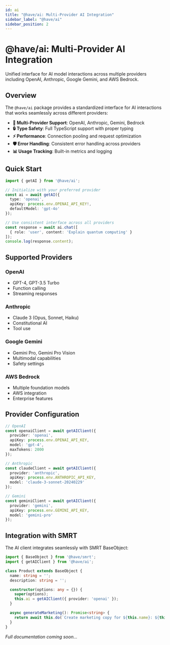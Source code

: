 ```yaml
---
id: ai
title: "@have/ai: Multi-Provider AI Integration"
sidebar_label: "@have/ai"
sidebar_position: 2
---
```


# @have/ai: Multi-Provider AI Integration

Unified interface for AI model interactions across multiple providers including OpenAI, Anthropic, Google Gemini, and AWS Bedrock.

## Overview

The `@have/ai` package provides a standardized interface for AI interactions that works seamlessly across different providers:

- **🔌 Multi-Provider Support**: OpenAI, Anthropic, Gemini, Bedrock
- **🔒 Type Safety**: Full TypeScript support with proper typing
- **⚡ Performance**: Connection pooling and request optimization
- **🛡️ Error Handling**: Consistent error handling across providers
- **📊 Usage Tracking**: Built-in metrics and logging

## Quick Start

```typescript
import { getAI } from '@have/ai';

// Initialize with your preferred provider
const ai = await getAI({
  type: 'openai',
  apiKey: process.env.OPENAI_API_KEY!,
  defaultModel: 'gpt-4o'
});

// Use consistent interface across all providers
const response = await ai.chat([
  { role: 'user', content: 'Explain quantum computing' }
]);
console.log(response.content);
```

## Supported Providers

### OpenAI
- GPT-4, GPT-3.5 Turbo
- Function calling
- Streaming responses

### Anthropic
- Claude 3 (Opus, Sonnet, Haiku)
- Constitutional AI
- Tool use

### Google Gemini
- Gemini Pro, Gemini Pro Vision
- Multimodal capabilities
- Safety settings

### AWS Bedrock
- Multiple foundation models
- AWS integration
- Enterprise features

## Provider Configuration

```typescript
// OpenAI
const openaiClient = await getAIClient({
  provider: 'openai',
  apiKey: process.env.OPENAI_API_KEY,
  model: 'gpt-4',
  maxTokens: 2000
});

// Anthropic
const claudeClient = await getAIClient({
  provider: 'anthropic',
  apiKey: process.env.ANTHROPIC_API_KEY,
  model: 'claude-3-sonnet-20240229'
});

// Gemini
const geminiClient = await getAIClient({
  provider: 'gemini',
  apiKey: process.env.GEMINI_API_KEY,
  model: 'gemini-pro'
});
```

## Integration with SMRT

The AI client integrates seamlessly with SMRT BaseObject:

```typescript
import { BaseObject } from '@have/smrt';
import { getAIClient } from '@have/ai';

class Product extends BaseObject {
  name: string = '';
  description: string = '';

  constructor(options: any = {}) {
    super(options);
    this.ai = getAIClient({ provider: 'openai' });
  }

  async generateMarketing(): Promise<string> {
    return await this.do(`Create marketing copy for ${this.name}: ${this.description}`);
  }
}
```

*Full documentation coming soon...*